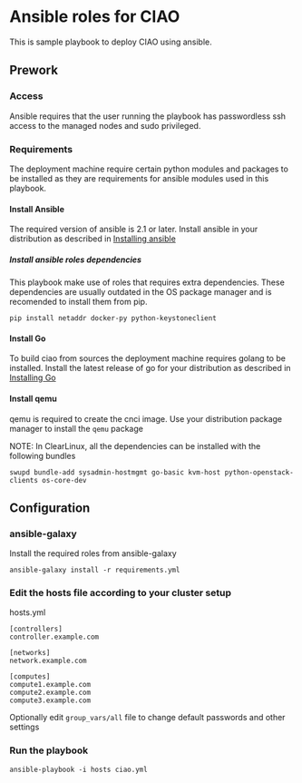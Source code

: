 # Ansible roles for CIAO
This is sample playbook to deploy CIAO using ansible.

## Prework

### Access
Ansible requires that the user running the playbook has passwordless ssh access to the managed nodes and sudo privileged.

### Requirements
The deployment machine require certain python modules and packages to be installed as they are requirements for ansible modules used in this playbook.

#### Install Ansible
The required version of ansible is 2.1 or later. Install ansible in your distribution as described in [Installing ansible](http://docs.ansible.com/ansible/intro_installation.html)

##### Install ansible roles dependencies
This playbook make use of roles that requires extra dependencies. These dependencies are usually outdated in the OS package manager and is recomended to
install them from pip.

    pip install netaddr docker-py python-keystoneclient

#### Install Go
To build ciao from sources the deployment machine requires golang to be installed. Install the latest release of go for your distribution as described in [Installing Go](https://golang.org/doc/install)

#### Install qemu
qemu is required to create the cnci image. Use your distribution package manager
to install the `qemu` package

NOTE: In ClearLinux, all the dependencies can be installed with the following bundles

    swupd bundle-add sysadmin-hostmgmt go-basic kvm-host python-openstack-clients os-core-dev

## Configuration

### ansible-galaxy
Install the required roles from ansible-galaxy

    ansible-galaxy install -r requirements.yml

### Edit the hosts file according to your cluster setup
hosts.yml
```
[controllers]
controller.example.com

[networks]
network.example.com

[computes]
compute1.example.com
compute2.example.com
compute3.example.com
```

Optionally edit `group_vars/all` file to change default passwords and other settings

### Run the playbook

    ansible-playbook -i hosts ciao.yml
